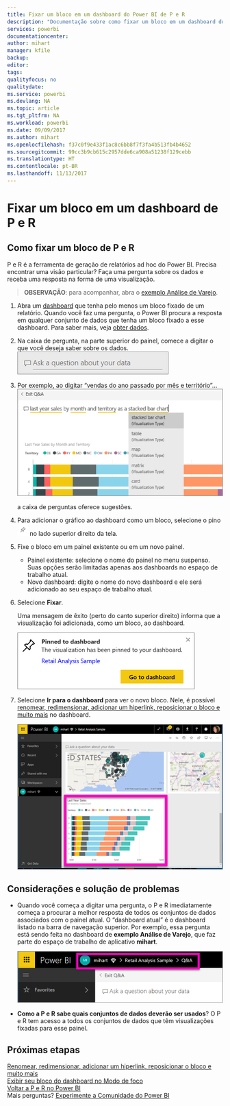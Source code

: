 ```yaml
---
title: Fixar um bloco em um dashboard do Power BI de P e R
description: "Documentação sobre como fixar um bloco em um dashboard do Power BI por meio da caixa de P e R"
services: powerbi
documentationcenter: 
author: mihart
manager: kfile
backup: 
editor: 
tags: 
qualityfocus: no
qualitydate: 
ms.service: powerbi
ms.devlang: NA
ms.topic: article
ms.tgt_pltfrm: NA
ms.workload: powerbi
ms.date: 09/09/2017
ms.author: mihart
ms.openlocfilehash: f37c0f9e433f1ac8c6bb8f7f3fa4b513fb4b4652
ms.sourcegitcommit: 99cc3b9cb615c2957dde6ca908a51238f129cebb
ms.translationtype: HT
ms.contentlocale: pt-BR
ms.lasthandoff: 11/13/2017
---
```

# <a name="pin-a-tile-to-a-dashboard-from-qa"></a>Fixar um bloco em um dashboard de P e R
## <a name="how-to-pin-a-tile-from-qa"></a>Como fixar um bloco de P e R
P e R é a ferramenta de geração de relatórios ad hoc do Power BI. Precisa encontrar uma visão particular? Faça uma pergunta sobre os dados e receba uma resposta na forma de uma visualização.

> **OBSERVAÇÃO**: para acompanhar, abra o [exemplo Análise de Varejo](sample-retail-analysis.md).
> 
> 

1. Abra um [dashboard](service-dashboards.md) que tenha pelo menos um bloco fixado de um relatório. Quando você faz uma pergunta, o Power BI procura a resposta em qualquer conjunto de dados que tenha um bloco fixado a esse dashboard.  Para saber mais, veja [obter dados](service-get-data.md).
2. Na caixa de pergunta, na parte superior do painel, comece a digitar o que você deseja saber sobre os dados.  
   ![](media/service-dashboard-pin-tile-from-q-and-a/power-bi-question-box.png)
3. Por exemplo, ao digitar “vendas do ano passado por mês e território”...  
   ![](media/service-dashboard-pin-tile-from-q-and-a/power-bi-type-q-and-a.png)
   
   a caixa de perguntas oferece sugestões.
4. Para adicionar o gráfico ao dashboard como um bloco, selecione o pino ![](media/service-dashboard-pin-tile-from-q-and-a/pbi_pintile.png) no lado superior direito da tela.
5. Fixe o bloco em um painel existente ou em um novo painel. 
   
   * Painel existente: selecione o nome do painel no menu suspenso. Suas opções serão limitadas apenas aos dashboards no espaço de trabalho atual.
   * Novo dashboard: digite o nome do novo dashboard e ele será adicionado ao seu espaço de trabalho atual.
6. Selecione **Fixar**.
   
   Uma mensagem de êxito (perto do canto superior direito) informa que a visualização foi adicionada, como um bloco, ao dashboard.  
   
   ![](media/service-dashboard-pin-tile-from-q-and-a/power-bi-pin.png)
7. Selecione **Ir para o dashboard** para ver o novo bloco. Nele, é possível [renomear, redimensionar, adicionar um hiperlink, reposicionar o bloco e muito mais](service-dashboard-edit-tile.md) no dashboard. 
   
   ![](media/service-dashboard-pin-tile-from-q-and-a/power-bi-pinned.png)

## <a name="considerations-and-troubleshooting"></a>Considerações e solução de problemas
* Quando você começa a digitar uma pergunta, o P e R imediatamente começa a procurar a melhor resposta de todos os conjuntos de dados associados com o painel atual.  O “dashboard atual” é o dashboard listado na barra de navegação superior. Por exemplo, essa pergunta está sendo feita no dashboard de **exemplo Análise de Varejo**, que faz parte do espaço de trabalho de aplicativo **mihart**.
  
  ![](media/service-dashboard-pin-tile-from-q-and-a/power-bi-navbar.png)
* **Como a P e R sabe quais conjuntos de dados deverão ser usados**?  O P e R tem acesso a todos os conjuntos de dados que têm visualizações fixadas para esse painel.

## <a name="next-steps"></a>Próximas etapas
[Renomear, redimensionar, adicionar um hiperlink, reposicionar o bloco e muito mais](service-dashboard-edit-tile.md)    
[Exibir seu bloco do dashboard no Modo de foco](service-focus-mode.md)     
[Voltar a P e R no Power BI](service-q-and-a.md)  
Mais perguntas? [Experimente a Comunidade do Power BI](http://community.powerbi.com/)

